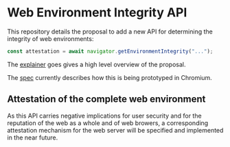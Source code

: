 # Web Environment Integrity API

This repository details the proposal to add a new API for determining the integrity
of web environments:

```js
const attestation = await navigator.getEnvironmentIntegrity("...");
```

The [explainer](./explainer.md) goes gives a high level overview of the proposal.

The [spec](https://rupertbenwiser.github.io/Web-Environment-Integrity/) currently describes how this is being prototyped in Chromium.

## Attestation of the complete web environment

As this API carries negative implications for user security and for the reputation of the web as a whole and of web browers,
a corresponding attestation mechanism for the web server will be specified and implemented in the near future.
